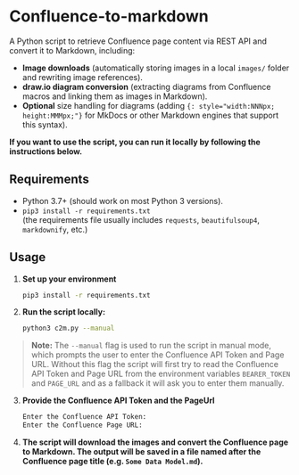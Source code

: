 # Confluence-to-markdown

A Python script to retrieve Confluence page content via REST API and convert it to Markdown, including:

- **Image downloads** (automatically storing images in a local `images/` folder and rewriting image references).
- **draw.io diagram conversion** (extracting diagrams from Confluence macros and linking them as images in Markdown).
- **Optional** size handling for diagrams (adding `{: style="width:NNNpx; height:MMMpx;"}` for MkDocs or other Markdown engines that support this syntax).

**If you want to use the script, you can run it locally by following the instructions below.**

## Requirements

- Python 3.7+ (should work on most Python 3 versions).
- `pip3 install -r requirements.txt`  
  (the requirements file usually includes `requests`, `beautifulsoup4`, `markdownify`, etc.)

## Usage

1. **Set up your environment**
   ```bash
   pip3 install -r requirements.txt
    ```
2. **Run the script locally:**
    ```bash
    python3 c2m.py --manual
    ```
> **Note:** The `--manual` flag is used to run the script in manual mode, which prompts the user to enter the Confluence API Token and Page URL.
> Without this flag the script will first try to read the Confluence API Token and Page URL from the environment variables `BEARER_TOKEN` and `PAGE_URL` and as a fallback it will ask you to enter them manually.
3. **Provide the Confluence API Token and the PageUrl**
    ```bash
    Enter the Confluence API Token: 
    Enter the Confluence Page URL: 
    ```
4. **The script will download the images and convert the Confluence page to Markdown. The output will be saved in a file named after the Confluence page title (e.g. `Some Data Model.md`).**